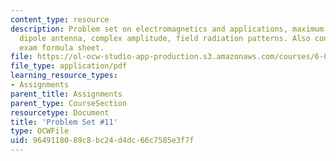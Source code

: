 ```yaml
---
content_type: resource
description: Problem set on electromagnetics and applications, maximum power, short
  dipole antenna, complex amplitude, field radiation patterns. Also contains final
  exam formula sheet.
file: https://ol-ocw-studio-app-production.s3.amazonaws.com/courses/6-013-electromagnetics-and-applications-fall-2005/9649118089c8bc24d4dc66c7585e3f7f_ps11.pdf
file_type: application/pdf
learning_resource_types:
- Assignments
parent_title: Assignments
parent_type: CourseSection
resourcetype: Document
title: 'Problem Set #11'
type: OCWFile
uid: 96491180-89c8-bc24-d4dc-66c7585e3f7f
---
```


